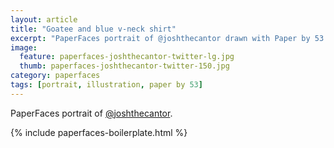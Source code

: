 ```yaml
---
layout: article
title: "Goatee and blue v-neck shirt"
excerpt: "PaperFaces portrait of @joshthecantor drawn with Paper by 53 on an iPad."
image: 
  feature: paperfaces-joshthecantor-twitter-lg.jpg
  thumb: paperfaces-joshthecantor-twitter-150.jpg
category: paperfaces
tags: [portrait, illustration, paper by 53]
---
```


PaperFaces portrait of [@joshthecantor](http://twitter.com/joshthecantor).

{% include paperfaces-boilerplate.html %}